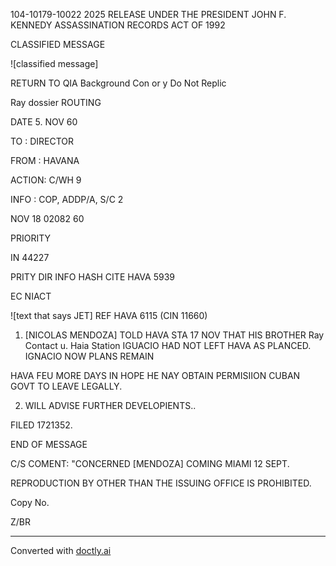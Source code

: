 104-10179-10022 2025 RELEASE UNDER THE PRESIDENT JOHN F. KENNEDY ASSASSINATION RECORDS ACT OF 1992

CLASSIFIED MESSAGE

![classified message]

RETURN TO QIA
Background Con or y
Do Not Replic

Ray dossier
ROUTING

DATE 5. NOV 60

TO : DIRECTOR

FROM : HAVANA

ACTION: C/WH 9

INFO : COP, ADDP/A, S/C 2

NOV 18 02082 60

PRIORITY

IN 44227

PRITY DIR INFO HASH CITE HAVA 5939

EC NIACT

![text that says JET]
REF HAVA 6115 (CIN 11660)

1. [NICOLAS MENDOZA] TOLD HAVA STA 17 NOV THAT HIS BROTHER
   Ray Contact u. Haia Station
   IGUACIO HAD NOT LEFT HAVA AS PLANCED. IGNACIO NOW PLANS REMAIN

HAVA FEU MORE DAYS IN HOPE HE NAY OBTAIN PERMISIION CUBAN
GOVT TO LEAVE LEGALLY.

2. WILL ADVISE FURTHER DEVELOPIENTS..

FILED 1721352.

END OF MESSAGE

C/S COMENT: "CONCERNED [MENDOZA] COMING MIAMI 12 SEPT.

REPRODUCTION BY OTHER THAN THE ISSUING OFFICE IS PROHIBITED.

Copy No.

Z/BR


---
Converted with [doctly.ai](https://doctly.ai)